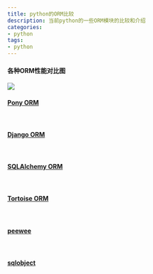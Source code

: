 ```yaml
---
title: python的ORM比较    
description: 当前python的一些ORM模块的比较和介绍
categories:
- python
tags:
- python   
---
```


#### 各种ORM性能对比图

![](https://landybird.github.io/assets/images/ORM.png)



#### [Pony ORM](https://docs.ponyorm.org/)

<br>

#### [Django ORM](https://docs.djangoproject.com/en/3.1/topics/db/queries/)

<br>

#### [SQLAlchemy ORM](https://www.sqlalchemy.org/)

<br>

#### [Tortoise ORM](https://tortoise-orm.readthedocs.io/en/latest/index.html#why-was-tortoise-orm-built)

<br>

#### [peewee](http://docs.peewee-orm.com/en/latest/)

<br>

#### [sqlobject](http://www.sqlobject.org/)